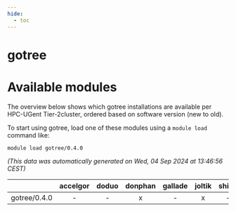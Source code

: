 ```yaml
---
hide:
  - toc
---
```


gotree
======

# Available modules


The overview below shows which gotree installations are available per HPC-UGent Tier-2cluster, ordered based on software version (new to old).

To start using gotree, load one of these modules using a `module load` command like:

```shell
module load gotree/0.4.0
```

*(This data was automatically generated on Wed, 04 Sep 2024 at 13:46:56 CEST)*  

| |accelgor|doduo|donphan|gallade|joltik|shinx|skitty|
| :---: | :---: | :---: | :---: | :---: | :---: | :---: | :---: |
|gotree/0.4.0|-|-|x|-|x|-|-|
